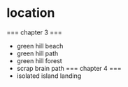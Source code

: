 # location
=== chapter 3 ===
* green hill beach
* green hill path
* green hill forest
* scrap brain path
=== chapter 4 ===
* isolated island landing
